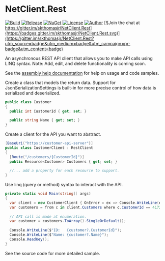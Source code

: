 # NetClient.Rest

[![Build](https://ci.appveyor.com/api/projects/status/r6t2rvc0qru109ni?svg=true)](https://ci.appveyor.com/project/skthomasjr/netclient-rest)
[![Release](https://img.shields.io/github/release/skthomasjr/NetClient.Rest.svg?maxAge=2592000)](https://github.com/skthomasjr/NetClient.Rest/releases)
[![NuGet](https://img.shields.io/nuget/v/NetClient.Rest.svg)](https://www.nuget.org/packages/NetClient.Rest)
[![License](https://img.shields.io/github/license/skthomasjr/NetClient.Rest.svg?maxAge=2592000)](LICENSE.md)
[![Author](https://img.shields.io/badge/author-Scott%20K.%20Thomas%2C%20Jr.-blue.svg?maxAge=2592000)](https://www.linkedin.com/in/skthomasjr)
[![Join the chat at https://gitter.im/skthomasjr/NetClient.Rest](https://badges.gitter.im/skthomasjr/NetClient.Rest.svg)](https://gitter.im/skthomasjr/NetClient.Rest?utm_source=badge&utm_medium=badge&utm_campaign=pr-badge&utm_content=badge)

An asynchronous REST API client that allows you to make API calls using LINQ syntax. Note: Add, edit, and delete functionality is coming soon.

See the [assembly help documentation](http://skthomasjr.github.io/NetClient.Rest/Site/Help/Index.html) for help on usage and code samples.

Create a class that models the return data. Support for JsonSerializationSettings is built-in for more precise control of how data is serialized and deserialized.
```c#
public class Customer
{
  public int CustomerId { get; set; }
  
  public string Name { get; set; }
}
```
Create a client for the API you want to abstract.
```c#
[BaseUri("https://customer-api-server")]
public class CustomerClient : RestClient
{
  [Route("/customers/{CustomerId}")]
  public Resource<Customer> Customers { get; set; }
  
  //... add a property for each resource to support.
}
```
Use linq (query or method) syntax to interact with the API.
```c#
private static void Main(string[] args)
{
  var client = new CustomerClient { OnError = ex => Console.WriteLine(ex.Message) };
  var customers = from c in client.Customers where c.CustomerId == 417260 select c;
  
  // API call is made at enumeration.
  var customer = customers.ToArray().SingleOrDefault();
  
  Console.WriteLine($"ID:   {customer?.CustomerId}");
  Console.WriteLine($"Name: {customer?.Name}");
  Console.ReadKey();
}
```
See the source code for more detailed sample.
